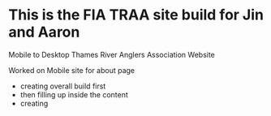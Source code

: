 # This is the FIA TRAA site build for Jin and Aaron 
Mobile to Desktop Thames River Anglers Association Website

Worked on Mobile site for about page 
 - creating overall build first
 - then filling up inside the content 
 - creating 